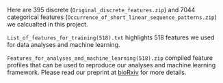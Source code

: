 Here are 395 discrete (`Original_discrete_features.zip`) and 7044 categorical features (`Occurrence_of_short_linear_sequence_patterns.zip`) we calcualted in this project.

`List_of_features_for_training(518).txt` highlights 518 features we used for data analyses and machine learning. 

`Features_for_analyses_and_machine_learning(518).zip` compiled feature profiles that can be used to reproduce our analyses and machine learning framework. Please read our preprint at [bioRxiv](https://doi.org/10.1101/2021.10.08.463622) for more details. 
 
